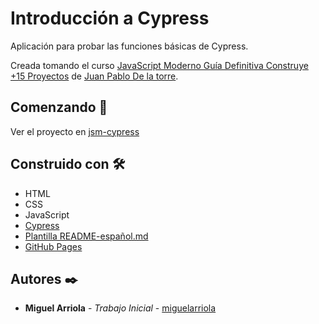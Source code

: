 # Introducción a Cypress

Aplicación para probar las funciones básicas de Cypress.

Creada tomando el curso [JavaScript Moderno Guía Definitiva Construye +15 Proyectos](https://www.udemy.com/course/javascript-moderno-guia-definitiva-construye-10-proyectos/) de [Juan Pablo De la torre](https://www.udemy.com/user/juanpablodelatorrevaldez/).

## Comenzando 🚀

Ver el proyecto en [jsm-cypress](https://miguelarriola.github.io/jsm-cypress/)

## Construido con 🛠️

- HTML
- CSS
- JavaScript
- [Cypress](https://www.cypress.io/)
- [Plantilla README-español.md](https://gist.github.com/Villanuevand/6386899f70346d4580c723232524d35a)
- [GitHub Pages](https://pages.github.com/)

## Autores ✒️

- **Miguel Arriola** - _Trabajo Inicial_ - [miguelarriola](https://github.com/miguelarriola)

<!-- Agregar proyecto a GitHub Pages -->

<!--
git init
git checkout -b gh-pages
git remote add origin https://github.com/miguelarriola/jsm-cypress.git
git add .
git commit -m "primer commit"
git push -u origin gh-pages
    (puede solicitar autenticación)
 -->
